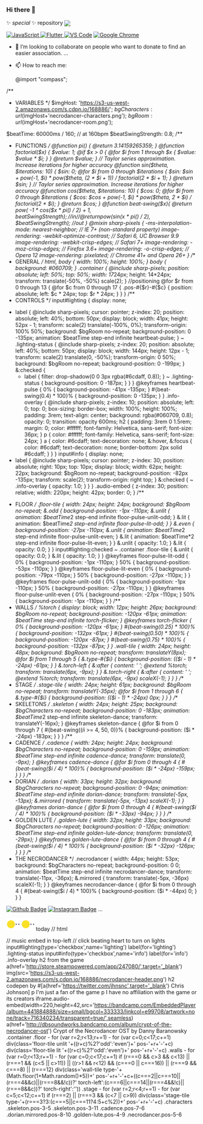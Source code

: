 ### Hi there 👋
✨ _special_ ✨ repository 
<img align="center" src="https://profile-counter.glitch.me/diegoemanuel/count.svg">
<div>
<a target="_blank" rel="noopener noreferrer" href="https://user-images.githubusercontent.com/1680157/87443764-4af82c80-c5cc-11ea-82c2-c368ee12cf6d.png"><img alt="JavaScript" title="JavaScript" src="https://user-images.githubusercontent.com/1680157/87443764-4af82c80-c5cc-11ea-82c2-c368ee12cf6d.png" height="24" style="max-width: 100%;">  <a target="_blank" rel="noopener noreferrer" href="https://user-images.githubusercontent.com/1680157/87443756-49c6ff80-c5cc-11ea-9052-ecd76bb5ce81.png"><img alt="Flutter" title="Flutter" src="https://user-images.githubusercontent.com/1680157/87443756-49c6ff80-c5cc-11ea-9052-ecd76bb5ce81.png" height="24" style="max-width: 100%;"> </a> </a> <a target="_blank" rel="noopener noreferrer" href="https://user-images.githubusercontent.com/1680157/87443751-492e6900-c5cc-11ea-9854-f82d4d921133.png"><img alt="VS Code" title="VS Code" src="https://user-images.githubusercontent.com/1680157/87443751-492e6900-c5cc-11ea-9854-f82d4d921133.png" height="24" style="max-width: 100%;"></a> <a target="_blank" rel="noopener noreferrer" href="https://user-images.githubusercontent.com/1680157/87443745-47fd3c00-c5cc-11ea-878f-44f34572775e.png"><img alt="Google Chrome" title="Google Chrome" src="https://user-images.githubusercontent.com/1680157/87443745-47fd3c00-c5cc-11ea-878f-44f34572775e.png" height="24" style="max-width: 100%;"></a> 

- 👯 I’m looking to collaborate on people who want to donate to find an easier association. ...
- 📫 How to reach me: 
  
  @import "compass";

/**
 * VARIABLES
 */
$imgHost: 'https://s3-us-west-2.amazonaws.com/s.cdpn.io/168886/';
$bgCharacters: url($imgHost+'necrodancer-characters.png');
$bgRoom: url($imgHost+'necrodancer-room.png');

$beatTime: 60000ms / 160; // at 160bpm
$beatSwingStrength: 0.8;
/**
 * FUNCTIONS
 */
@function pi() {
  @return 3.14159265359;
}
@function factorial($x) {
  $value: 1;
  @if $x > 0 {
    @for $i from 1 through $x {
      $value: $value * $i;
    }
  }
  @return $value;
}
// Taylor series approximation. Increase iterations for higher accuracy
@function sin($theta, $iterations: 10) {
  $sin: 0;
  @for $i from 0 through $iterations {
    $sin: $sin + pow(-1, $i) * pow($theta, (2 * $i + 1)) / factorial(2 * $i + 1);
  }
  @return $sin;
}
// Taylor series approximation. Increase iterations for higher accuracy
@function cos($theta, $iterations: 10) {
  $cos: 0;
  @for $i from 0 through $iterations {
    $cos: $cos + pow(-1, $i) * pow($theta, 2 * $i) / factorial(2 * $i);
  }
  @return $cos;
}
@function beat-swing($x){
  @return pow( -1 * cos($x * pi() / 2) + 1, $beatSwingStrength); //in
  // @return pow( sin($x * pi() / 2), $beatSwingStrength); //out
}
@mixin sharp-pixels {
  -ms-interpolation-mode: nearest-neighbor; // IE 7+ (non-standard property)
  image-rendering: -webkit-optimize-contrast; // Safari 6, UC Browser 9.9
  image-rendering: -webkit-crisp-edges; // Safari 7+
  image-rendering: -moz-crisp-edges; // Firefox 3.6+
  image-rendering: -o-crisp-edges; // Opera 12
  image-rendering: pixelated; // Chrome 41+ and Opera 26+
}
/**
 * GENERAL
 */
html, body {
  width: 100%;
  height: 100%;
}
body {
  background: #060709;
}
.container {
  @include sharp-pixels;
  position: absolute;
  left: 50%;
  top: 50%;
  width: 17*24px;
  height: 14*24px;
  transform: translate(-50%, -50%) scale(2);
}
//positioning
@for $r from 0 through 13 {
  @for $c from 0 through 17 {
    .pos-#{$r}-#{$c} {
      position: absolute;
      left: $c * 24px;
      top: $r * 24px;
    }
  }
}
/**
 * CONTROLS
 */
input#lighting {
  display: none;
  + label {
    @include sharp-pixels;
    cursor: pointer;
    z-index: 20;
    position: absolute;
    left: 40%;
    bottom: 50px;
    display: block;
    width: 41px;
    height: 52px - 1;
    transform: scale(2) translate(-100%, 0%);
    transform-origin: 100% 50%;
    background: $bgRoom no-repeat;
    background-position: 0 -135px;
    animation: $beatTime step-end infinite heartbeat-pulse;
  }
  ~ .lighting-status {
    @include sharp-pixels;
    z-index: 20;
    position: absolute;
    left: 40%;
    bottom: 50px;
    display: block;
    width: 144px;
    height: 12px - 1;
    transform: scale(2) translate(0, -50%);
    transform-origin: 0 50%;
    background: $bgRoom no-repeat;
    background-position: 0 -199px;
  }
  &:checked {
    + label {
      filter: drop-shadow(0 0 3px rgba(#6cdaff, 0.8));
    }
    ~ .lighting-status {
      background-position: 0 -187px;
    }
  }
}
@keyframes heartbeat-pulse {
  0% { background-position: -41px -135px; }
  #{beat-swing(0.4) * 100}% { background-position: 0 -135px; }
}
.info-overlay {
  @include sharp-pixels;
  z-index: 10;
  position: absolute;
  left: 0;
  top: 0;
  box-sizing: border-box;
  width: 100%;
  height: 100%;
  padding: 3rem;
  text-align: center;
  background: rgba(#060709, 0.8);
  opacity: 0;
  transition: opacity 600ms;
  h2 {
    padding: 3rem 0 1.5rem;
    margin: 0;
    color: #ffffff;
    font-family: Helvetica, sans-serif;
    font-size: 36px;
  }
  p {
    color: #ffffff;
    font-family: Helvetica, sans-serif;
    font-size: 24px;
  }
  a {
    color: #6cdaff;
    text-decoration: none;
    &:hover, &:focus {
      color: #6cdaff;
      text-decoration: none;
      border-bottom: 2px solid #6cdaff;
    }
  }
}
input#info {
  display: none;
  + label {
    @include sharp-pixels;
    cursor: pointer;
    z-index: 30;
    position: absolute;
    right: 10px;
    top: 10px;
    display: block;
    width: 62px;
    height: 22px;
    background: $bgRoom no-repeat;
    background-position: -82px -135px;
    transform: scale(2);
    transform-origin: right top;
  }
  &:checked {
    ~ .info-overlay {
      opacity: 1.0;
    }
  }
}
.audio-embed {
  z-index: 30;
  position: relative;
  width: 220px;
  height: 42px;
  border: 0;
}
/**
 * FLOOR
 */
.floor-tile {
  width: 24px;
  height: 24px;
  background: $bgRoom no-repeat;
  &.odd {
    background-position: -1px -110px;
    &.unlit { animation: $beatTime*2 step-end infinite floor-pulse-unlit-odd; }
    &.lit { animation: $beatTime*2 step-end infinite floor-pulse-lit-odd; }
  }
  &.even {
    background-position: -27px -110px;
    &.unlit { animation: $beatTime*2 step-end infinite floor-pulse-unlit-even; }
    &.lit { animation: $beatTime*2 step-end infinite floor-pulse-lit-even; }
  }
  &.unlit { opacity: 1.0; }
  &.lit { opacity: 0.0; }
}
input#lighting:checked ~ .container .floor-tile {
  &.unlit { opacity: 0.0; }
  &.lit { opacity: 1.0; }
}
@keyframes floor-pulse-lit-odd {
  0% { background-position: -1px -110px; }
  50% { background-position: -53px -110px; }
}
@keyframes floor-pulse-lit-even {
  0% { background-position: -79px -110px; }
  50% { background-position: -27px -110px; }
}
@keyframes floor-pulse-unlit-odd {
  0% { background-position: -1px -110px; }
  50% { background-position: -27px -110px; }
}
@keyframes floor-pulse-unlit-even {
  0% { background-position: -27px -110px; }
  50% { background-position: -1px -110px; }
}
/**
 * WALLS
 */
%torch {
  display: block;
  width: 12px;
  height: 26px;
  background: $bgRoom no-repeat;
  background-position: -120px -61px;
  animation: $beatTime step-end infinite torch-flicker;
}
@keyframes torch-flicker {
  0% { background-position: -120px -61px; }
  #{beat-swing(0.25) * 100}% { background-position: -132px -61px; }
  #{beat-swing(0.50) * 100}% { background-position: -120px -87px; }
  #{beat-swing(0.75) * 100}% { background-position: -132px -87px; }
}
.wall-tile {
  width: 24px;
  height: 48px;
  background: $bgRoom no-repeat;
  transform: translateY(8px);
  @for $i from 1 through 5 {
    &.type-#{$i} {
      background-position: (($i - 1) * -24px) -61px;
    }
  }
  &.torch-left {
    &:after {
      content: ' ';
      @extend %torch;
      transform: translate(6px, -9px);
    }
  }
  &.torch-right {
    &:after {
      content: ' ';
      @extend %torch;
      transform: translate(6px, -9px) scaleX(-1);
    }
  }
}
/**
 * STAGE
 */
.stage-tile {
  width: 24px;
  height: 61px;
  background: $bgRoom no-repeat;
  transform: translateY(-35px);
  @for $i from 1 through 6 {
    &.type-#{$i} {
      background-position: (($i - 1) * -24px) 0px;
    }
  }
}
/**
 * SKELETONS
 */
.skeleton {
  width: 24px;
  height: 25px;
  background: $bgCharacters no-repeat;
  background-position: 0 -183px;
  animation: $beatTime*2 step-end infinite skeleton-dance;
  transform: translateY(-16px);
}
@keyframes skeleton-dance {
  @for $i from 0 through 7 {
    #{beat-swing(($i % 4) / 4) * 50 + if($i >= 4, 50, 0)}% { background-position: ($i * -24px) -183px; }
  }
}
/**
 * CADENCE
 */
.cadence {
  width: 24px;
  height: 24px;
  background: $bgCharacters no-repeat;
  background-position: 0 -159px;
  animation: $beatTime step-end infinite cadence-dance;
  transform: translate(0, -9px);
}
@keyframes cadence-dance {
  @for $i from 0 through 4 {
    #{beat-swing($i / 4) * 100}% { background-position: ($i * -24px) -159px; }
  }
}
/**
 * DORIAN
 */
.dorian {
  width: 33px;
  height: 32px;
  background: $bgCharacters no-repeat;
  background-position: 0 -94px;
  animation: $beatTime step-end infinite dorian-dance;
  transform: translate(-5px, -13px);
  &.mirrored {
    transform: translate(-5px, -13px) scaleX(-1);
  }
}
@keyframes dorian-dance {
  @for $i from 0 through 4 {
    #{beat-swing($i / 4) * 100}% { background-position: ($i * -33px) -94px; }
  }
}
/**
 * GOLDEN LUTE
 */
.golden-lute {
  width: 32px;
  height: 33px;
  background: $bgCharacters no-repeat;
  background-position: 0 -126px;
  animation: $beatTime step-end infinite golden-lute-dance;
  transform: translate(0, -29px);
}
@keyframes golden-lute-dance {
  @for $i from 0 through 4 {
    #{beat-swing($i / 4) * 100}% { background-position: ($i * -32px) -126px; }
  }
}
/**
 * THE NECRODANCER
 */
.necrodancer {
  width: 44px;
  height: 53px;
  background: $bgCharacters no-repeat;
  background-position: 0 0;
  animation: $beatTime step-end infinite necrodancer-dance;
  transform: translate(-11px, -36px);
  &.mirrored {
    transform: translate(-5px, -36px) scaleX(-1);
  }
}
@keyframes necrodancer-dance {
  @for $i from 0 through 4 {
    #{beat-swing($i / 4) * 100}% { background-position: ($i * -44px) 0; }
  }
}

[![Github Badge](https://img.shields.io/badge/-Diego%20Emanuel-6633cc?style=flat-square&logo=Github&logoColor=white&link=https://github.com/DiegoEmanuel/)](https://github.com/DiegoEmanuel/) 
[![Instagram Badge](https://img.shields.io/badge/-Diego%20Emanuel-6633cc?style=flat-square&logo=Instagram&logoColor=white&link=https://instagram.com/diego.efc/)](https://instagram.com/diego.efc/)  ...
</div>
<row>
<img src="https://raw.githubusercontent.com/Aniket965/Aniket965/master/pacman.svg?sanitize=true" width="35" height="35">
  
  <img src="https://raw.githubusercontent.com/Aniket965/Aniket965/master/pacman.svg?sanitize=true" width="35" height="35">
  </row>
today
// html 

// music embed in top-left
// click beating heart to turn on lights
input#lighting(type='checkbox',name='lighting')
label(for='lighting')
.lighting-status
input#info(type='checkbox',name='info')
label(for='info')
.info-overlay
  h2 from the game 
  a(href='http://store.steampowered.com/app/247080/',target='_blank')
    img(src='https://s3-us-west-2.amazonaws.com/s.cdpn.io/168886/necrodancer-header.png')
  h2 codepen by #[a(href='https://twitter.com/jhnsnc',target='_blank') Chris Johnson]
  p I'm just a fan of the game
  p I have no affiliation with the game or its creators
iframe.audio-embed(width=220,height=42,src='https://bandcamp.com/EmbeddedPlayer/album=441884888/size=small/bgcol=333333/linkcol=e99708/artwork=none/track=716340234/transparent=true/',seamless)
  a(href='http://dbsoundworks.bandcamp.com/album/crypt-of-the-necrodancer-ost') Crypt of the Necrodancer OST by Danny Baranowsky
.container
  .floor
    - for (var r=2;r<13;r+=1)
      - for (var c=0;c<17;c+=1)
        div(class='floor-tile unlit '+((r+c)%2?'odd':'even')+' pos-'+r+'-'+c)
        div(class='floor-tile lit '+((r+c)%2?'odd':'even')+' pos-'+r+'-'+c)
  .walls
    - for (var r=0;r<13;r+=1)
      - for (var c=0;c<17;c+=1)
        if (r===0 && c>3 && c<13) || (r===1 && (c<5 || c>11)) || ((r>1 && r<12) && (c===0 || c===16)) || (r===9 && c===8) || (r===12)
          div(class='wall-tile type-'+(Math.floor(1+Math.random()*5))+' pos-'+r+'-'+c+((c===2||c===10||(r===4&&c)||(r===8&&!c))?' torch-left':(c===6||c===14||(r===4&&!c)||(r===8&&c))?' torch-right':''))
  .stage
    - for (var r=2;r<4;r+=1)
      - for (var c=5;c<12;c+=1)
        if (r===2) || (r===3 && (c<7 || c>9))
          div(class='stage-tile type-'+(r===3?3:(c===5||c===11?4:5+c%2))+' pos-'+r+'-'+c)
  .characters
    .skeleton.pos-3-5
    .skeleton.pos-3-11
    .cadence.pos-7-6
    .dorian.mirrored.pos-8-10
    .golden-lute.pos-4-9
    .necrodancer.pos-5-6
